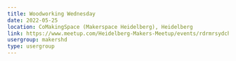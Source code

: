 ```yaml
---
title: Woodworking Wednesday
date: 2022-05-25
location: CoMakingSpace (Makerspace Heidelberg), Heidelberg
link: https://www.meetup.com/Heidelberg-Makers-Meetup/events/rdrmrsydchbhc/
usergroup: makershd
type: usergroup
---
```

